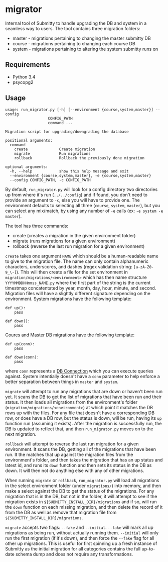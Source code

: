 migrator
========

Internal tool of Submitty to handle upgrading the DB and system in a seamless way to
users. The tool contains three migration folders:
* master - migrations pertaining to changing the master submitty DB
* course - migrations pertaining to changing each course DB
* system - migrations pertaining to altering the system submitty runs on

Requirements
------------
* Python 3.4
* psycopg2

Usage
-----
```
usage: run_migrator.py [-h] [--environment {course,system,master}] --config
                   CONFIG_PATH
                   command ...

Migration script for upgrading/downgrading the database

positional arguments:
  command
    create              Create migration
    migrate             Run migrations
    rollback            Rollback the previously done migration

optional arguments:
  -h, --help            show this help message and exit
  --environment {course,system,master}, -e {course,system,master}
  --config CONFIG_PATH, -c CONFIG_PATH
 ```
 
By default, `run_migrator.py` will look for a config directory two directories up 
from where it's run (`../../config`) and if found, you don't need to provide
an argument to `-c`, else you will have to provide one. The environment
defaults to selecting all three (`course`, `system`, `master`), but you can
select any mix/match, by using any number of `-e` calls (ex: `-e system -e master`).
 
The tool has three commands:
* create (creates a migration in the given environment folder)
* migrate (runs migrations for a given environment)
* rollback (reverse the last run migration for a given environment)
 
`create` takes one argument `NAME` which should be a human-readable name to give
to the migration file. The name can only contain alphanumeric characters, underscores,
and dashes (regex validation string: `[a-zA-Z0-9_\-]`). This will then create a file
for the set environment in `migration/migrations/<environment>` which has then name
structure `YYYYMMDDHHmmss_NAME.py` where the first part of the string is the current
timestmap concatentated by year, month, day, hour, minute, and second. Migration
files will have a slightly different signature depending on the environment. System
migrations have the following template:
```
def up():
    pass

def down():
    pass
```

Coures and Master DB migrations have the following template:
```
def up(conn):
    pass

def down(conn):
    pass
```
where `conn` represents a [DB Connection](https://www.python.org/dev/peps/pep-0249/)
which you can execute queries against. System intentially doesn't have a `conn`
parameter to help enforce a better separation between things in `master` and `system`.

`migrate` will attempt to run any migrations that are down or haven't been run yet.
It scans the DB to get the list of migrations that have been run and their status.
It then loads all migrations from the environment's folder 
(`migration/migrations/<environment>`) at which point it matches the DB rows up with
the files. For any file that doesn't have a corresponding DB row, or does have a DB
row, but the status is down, will be run, having its `up` function run (assuming it
exists). After the migration is successfully run, the DB is updated to reflect that,
and then `run_migrator.py` moves on to the next migration.

`rollback` will attempt to reverse the last run migration for a given environment.
It scans the DB, getting all of the migrations that have been run. It the matches
that up against the migration files from the environment's folder, and then takes
the migration that has an up status and latest id, and runs its `down` function and
then sets its status in the DB as down. It will then not do anything else with any
of other migrations.

When running `migrate` or `rollback`, `run_migrator.py` will load all migrations in the
select environment folder (under `migrations/`) into memory, and then make a select
against the DB to get the status of the migrations. For any migration that is in
the DB, but not in the folder, it will attempt to see if the migration exists
in `${SUBMITTY_INSTALL_DIR}/migrations` and if so, will run the `down` function
on each missing migration, and then delete the record of it from the DB as well as
remove that migration file from `${SUBMITTY_INSTALL_DIR}/migrations`.
 
`migrate` accepts two flags: `--fake` and `--initial`. `--fake` will mark all up migrations
as being run, without actually running them. `--initial` will only run the first migration 
(if it's down), and then force the `--fake` flag for all other up migrations. This is 
useful for first spinning up a fresh instance of Submitty as the initial migration for 
all categories contains the full up-to-date schema dump and does not require any 
transformations.
